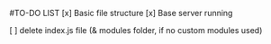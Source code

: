 #TO-DO LIST
[x] Basic file structure
[x] Base server running


[ ] delete index.js file (& modules folder, if no custom modules used)
